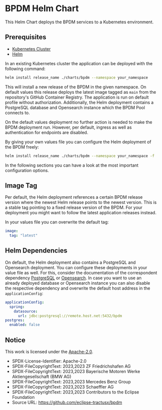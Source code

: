 # BPDM Helm Chart

This Helm Chart deploys the BPDM services to a Kubernetes environment.

## Prerequisites

* [Kubernetes Cluster](https://kubernetes.io/)
* [Helm](https://helm.sh/docs/)

In an existing Kubernetes cluster the application can be deployed with the following command:

```bash
helm install release_name ./charts/bpdm --namespace your_namespace
```

This will install a new release of the BPDM in the given namespace.
On default values this release deploys the latest image tagged as `main` from the repository's GitHub Container Registry.
The application is run on default profile without authorization.
Additionally, the Helm deployment contains a PostgreSQL database and Opensearch instance which the BPDM Pool connects to.

On the default values deployment no further action is needed to make the BPDM deployment run.
However, per default, ingress as well as authentication for endpoints are disabled.

By giving your own values file you can configure the Helm deployment of the BPDM freely:

```bash
helm install release_name ./charts/bpdm --namespace your_namespace -f ./path/to/your/values.yaml
```

In the following sections you can have a look at the most important configuration options.

## Image Tag

Per default, the Helm deployment references a certain BPDM release version where the newest Helm release points to the newest version.
This is a stable tag pointing to a fixed release version of the BPDM.
For your deployment you might want to follow the latest application releases instead.

In your values file you can overwrite the default tag:

```yaml
image:
  tag: "latest"
```

## Helm Dependencies

On default, the Helm deployment also contains a PostgreSQL and Opensearch deployment.
You can configure these deployments in your value file as well.
For this, consider the documentation of the correspondent dependency [PostgreSQL](https://artifacthub.io/packages/helm/bitnami/postgresql/11.9.13)
or [Opensearch](https://opensearch.org/docs/latest/dashboards/install/helm/).
In case you want to use an already deployed database or Opensearch instance you can also disable the respective dependency and overwrite the default host
address in the `applicationConfig`:

```yaml
applicationConfig:
  spring:
    datasource:
      url: jdbc:postgresql://remote.host.net:5432/bpdm
postgres:
  enabled: false
```

## Notice

This work is licensed under the [Apache-2.0](https://www.apache.org/licenses/LICENSE-2.0).

- SPDX-License-Identifier: Apache-2.0
- SPDX-FileCopyrightText: 2023,2023 ZF Friedrichshafen AG
- SPDX-FileCopyrightText: 2023,2023 Bayerische Motoren Werke Aktiengesellschaft (BMW AG)
- SPDX-FileCopyrightText: 2023,2023 Mercedes Benz Group
- SPDX-FileCopyrightText: 2023,2023 Schaeffler AG
- SPDX-FileCopyrightText: 2023,2023 Contributors to the Eclipse Foundation
- Source URL: https://github.com/eclipse-tractusx/bpdm